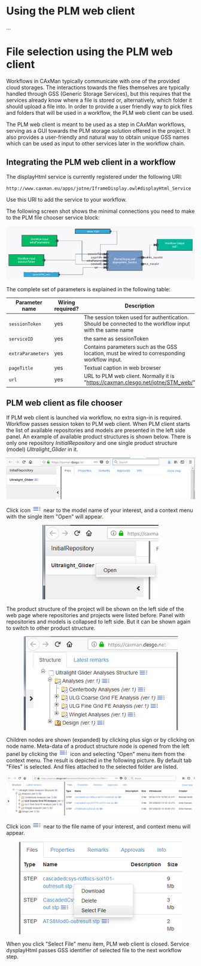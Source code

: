 # Using the PLM web client

...

# File selection using the PLM web client
Workflows in CAxMan typically communicate with one of the provided cloud
storages. The interactions towards the files themselves are typically handled
through GSS (Generic Storage Services), but this requires that the services
already know where a file is stored or, alternatively, which folder it should
upload a file into. In order to provide a user friendly way to pick files and
folders that will be used in a workflow, the PLM web client can be used.

The PLM web client is meant to be used as a step in
CAxMan workflows, serving as a GUI towards the PLM storage solution offered
in the project. It also provides a user-friendly and natural way to obtain
unique GSS names which can be used as input to other services later in the
workflow chain.

## Integrating the PLM web client in a workflow
The displayHtml service is currently registered under the following URI:
```
http://www.caxman.eu/apps/jotne/IframeDisplay.owl#displayHtml_Service
```
Use this URI to add the service to your workflow.

The following screen shot shows the minimal connections you need to make to
the PLM file chooser service block:
<p align="center">
  <img src="img_plm/wf_editor.png"
   alt="Minimal connections made to the PLM file chooser service" />
</p>

The complete set of parameters is explained in the following table:

| Parameter name | Wiring required? | Description |
| -------------- | --------- | ----------- |
| `sessionToken` | yes | The session token used for authentication. Should be connected to the workflow input with the same name |
| `serviceID` | yes | the same as sessionToken |
| `extraParameters` | yes | Contains parameters such as the GSS location, must be wired to corresponding workflow input. |
| `pageTitle` | yes | Textual caption in web browser |
| `url` | yes | URL to PLM web client. Normally it is "https://caxman.clesgo.net/jotne/STM_web/" |

## PLM web client as file chooser

If PLM web client is launched via workflow, no extra sign-in is required. Workflow passes session token to PLM web client.
When PLM client starts the list of available repositories and models are presented in the left side panel. An example of available product structures is shown below.
There is only one repository *InitialRepository* and one single product structure (model) *Ultralight_Glider* in it.

<p align="center">
  <img src="img_plm/repositories_models.png"
   alt="Repositories and models" />
</p>

Click icon <img src="img_plm/open_icon.png" /> near to the model name of your interest, and a context menu with the single item "Open" will appear.

<p align="center">
  <img src="img_plm/model_open.png"
   alt="Context menu to open model" />
</p>

The product structure of the project will be shown on the left side of the web page where repositories and projects were listed before.
Panel with repositories and models is collapsed to left side. But it can be shown again to switch to other product structure.

<p align="center">
  <img src="img_plm/project_structure_tree.png"
   alt="Project structure. Tree view" />
</p>

Children nodes are shown (expanded) by clicking plus sign or by clicking on node name.
Meta-data of a product structure node is opened from the left panel by clicking the <img src="img_plm/open_icon.png" /> icon and selecting "Open" menu item from the context menu. The result is depicted in the following picture.
By default tab "Files" is selected. And files attached to the selected folder are listed.

<p align="center">
  <img src="img_plm/opened_folder.png"
   alt="Opened folder with files" />
</p>

Click icon <img src="img_plm/open_icon.png" /> near to the file name of your interest, and context menu will appear.

<p align="center">
  <img src="img_plm/context_menu_files.png"
   alt="Context menu on files" />
</p>

When you click "Select File" menu item, PLM web client is closed. Service dysplayHtml passes GSS identifier of selected file to the next workflow step.
